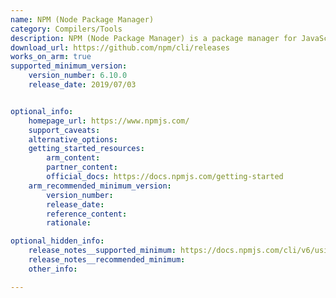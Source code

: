 ```yaml
---
name: NPM (Node Package Manager)
category: Compilers/Tools
description: NPM (Node Package Manager) is a package manager for JavaScript, used to install, manage, and share code packages for Node.js projects.
download_url: https://github.com/npm/cli/releases
works_on_arm: true
supported_minimum_version:
    version_number: 6.10.0
    release_date: 2019/07/03


optional_info:
    homepage_url: https://www.npmjs.com/
    support_caveats:
    alternative_options:
    getting_started_resources:
        arm_content:
        partner_content:
        official_docs: https://docs.npmjs.com/getting-started
    arm_recommended_minimum_version:
        version_number:
        release_date:
        reference_content:
        rationale:

optional_hidden_info:
    release_notes__supported_minimum: https://docs.npmjs.com/cli/v6/using-npm/changelog#v6100-2019-07-03
    release_notes__recommended_minimum: 
    other_info:

---
```

